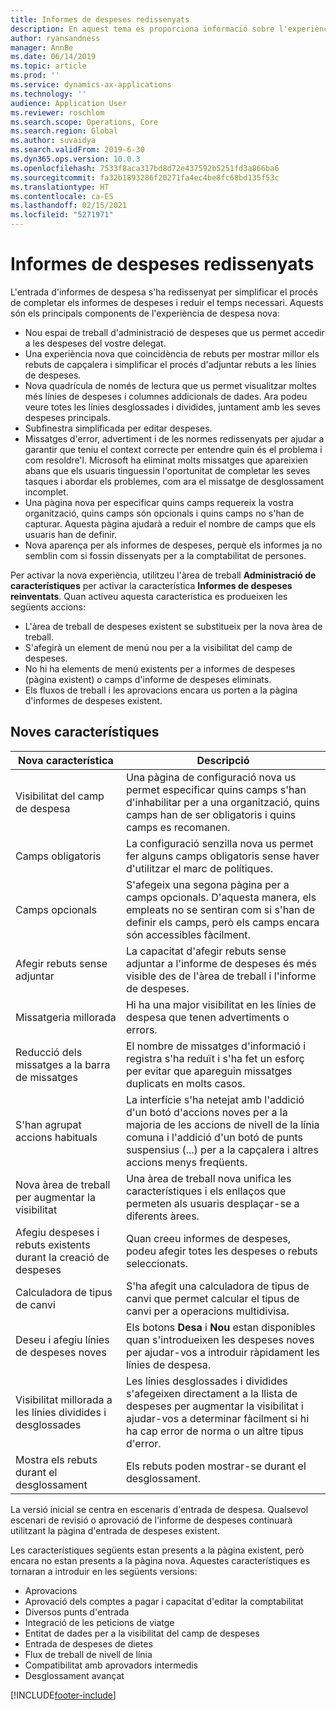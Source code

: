 ```yaml
---
title: Informes de despeses redissenyats
description: En aquest tema es proporciona informació sobre l'experiència redissenyada i reinventada per a l'entrada d'informes de despeses.
author: ryansandness
manager: AnnBe
ms.date: 06/14/2019
ms.topic: article
ms.prod: ''
ms.service: dynamics-ax-applications
ms.technology: ''
audience: Application User
ms.reviewer: roschlom
ms.search.scope: Operations, Core
ms.search.region: Global
ms.author: suvaidya
ms.search.validFrom: 2019-6-30
ms.dyn365.ops.version: 10.0.3
ms.openlocfilehash: 7533f8aca317bd8d72e437592b5251fd3a866ba6
ms.sourcegitcommit: fa32b1893286f20271fa4ec4be8fc68bd135f53c
ms.translationtype: HT
ms.contentlocale: ca-ES
ms.lasthandoff: 02/15/2021
ms.locfileid: "5271971"
---
```

# <a name="redesigned-expense-reports"></a>Informes de despeses redissenyats

L'entrada d'informes de despesa s'ha redissenyat per simplificar el procés de completar els informes de despeses i reduir el temps necessari. Aquests són els principals components de l'experiència de despesa nova:

- Nou espai de treball d'administració de despeses que us permet accedir a les despeses del vostre delegat.
- Una experiència nova que coincidència de rebuts per mostrar millor els rebuts de capçalera i simplificar el procés d'adjuntar rebuts a les línies de despeses.
- Nova quadrícula de només de lectura que us permet visualitzar moltes més línies de despeses i columnes addicionals de dades. Ara podeu veure totes les línies desglossades i dividides, juntament amb les seves despeses principals.
- Subfinestra simplificada per editar despeses.
- Missatges d'error, advertiment i de les normes redissenyats per ajudar a garantir que teniu el context correcte per entendre quin és el problema i com resoldre'l. Microsoft ha eliminat molts missatges que apareixien abans que els usuaris tinguessin l'oportunitat de completar les seves tasques i abordar els problemes, com ara el missatge de desglossament incomplet.
- Una pàgina nova per especificar quins camps requereix la vostra organització, quins camps són opcionals i quins camps no s'han de capturar. Aquesta pàgina ajudarà a reduir el nombre de camps que els usuaris han de definir.
- Nova aparença per als informes de despeses, perquè els informes ja no semblin com si fossin dissenyats per a la comptabilitat de persones.

Per activar la nova experiència, utilitzeu l'àrea de treball **Administració de característiques** per activar la característica **Informes de despeses reinventats**. Quan activeu aquesta característica es produeixen les següents accions:

- L'àrea de treball de despeses existent se substitueix per la nova àrea de treball.
- S'afegirà un element de menú nou per a la visibilitat del camp de despeses.
- No hi ha elements de menú existents per a informes de despeses (pàgina existent) o camps d'informe de despeses eliminats.
- Els fluxos de treball i les aprovacions encara us porten a la pàgina d'informes de despeses existent.

## <a name="new-features"></a>Noves característiques

| Nova característica | Descripció |
|---|----|
| Visibilitat del camp de despesa | Una pàgina de configuració nova us permet especificar quins camps s'han d'inhabilitar per a una organització, quins camps han de ser obligatoris i quins camps es recomanen. |
| Camps obligatoris | La configuració senzilla nova us permet fer alguns camps obligatoris sense haver d'utilitzar el marc de polítiques. |
| Camps opcionals | S'afegeix una segona pàgina per a camps opcionals. D'aquesta manera, els empleats no se sentiran com si s'han de definir els camps, però els camps encara són accessibles fàcilment. |
| Afegir rebuts sense adjuntar | La capacitat d'afegir rebuts sense adjuntar a l'informe de despeses és més visible des de l'àrea de treball i l'informe de despeses. |
| Missatgeria millorada | Hi ha una major visibilitat en les línies de despesa que tenen advertiments o errors. |
| Reducció dels missatges a la barra de missatges| El nombre de missatges d'informació i registra s'ha reduït i s'ha fet un esforç per evitar que apareguin missatges duplicats en molts casos. |
| S'han agrupat accions habituals | La interfície s'ha netejat amb l'addició d'un botó d'accions noves per a la majoria de les accions de nivell de la línia comuna i l'addició d'un botó de punts suspensius (...) per a la capçalera i altres accions menys freqüents. |
| Nova àrea de treball per augmentar la visibilitat | Una àrea de treball nova unifica les característiques i els enllaços que permeten als usuaris desplaçar-se a diferents àrees. |
| Afegiu despeses i rebuts existents durant la creació de despeses | Quan creeu informes de despeses, podeu afegir totes les despeses o rebuts seleccionats. |
| Calculadora de tipus de canvi | S'ha afegit una calculadora de tipus de canvi que permet calcular el tipus de canvi per a operacions multidivisa. |
| Deseu i afegiu línies de despeses noves | Els botons **Desa** i **Nou** estan disponibles quan s'introdueixen les despeses noves per ajudar-vos a introduir ràpidament les línies de despesa. |
| Visibilitat millorada a les línies dividides i desglossades | Les línies desglossades i dividides s'afegeixen directament a la llista de despeses per augmentar la visibilitat i ajudar-vos a determinar fàcilment si hi ha cap error de norma o un altre tipus d'error. |
| Mostra els rebuts durant el desglossament | Els rebuts poden mostrar-se durant el desglossament. |

La versió inicial se centra en escenaris d'entrada de despesa. Qualsevol escenari de revisió o aprovació de l'informe de despeses continuarà utilitzant la pàgina d'entrada de despeses existent.

Les característiques següents estan presents a la pàgina existent, però encara no estan presents a la pàgina nova. Aquestes característiques es tornaran a introduir en les següents versions:

- Aprovacions
- Aprovació dels comptes a pagar i capacitat d'editar la comptabilitat
- Diversos punts d'entrada
- Integració de les peticions de viatge
- Entitat de dades per a la visibilitat del camp de despeses
- Entrada de despeses de dietes
- Flux de treball de nivell de línia
- Compatibilitat amb aprovadors intermedis
- Desglossament avançat


[!INCLUDE[footer-include](../includes/footer-banner.md)]